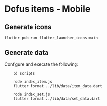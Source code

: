 # Dofus items - Mobile

## Generate icons
```
flutter pub run flutter_launcher_icons:main
```

## Generate data
Configure and execute the following:
```
    cd scripts

    node index_item.js
    flutter format ../lib/data/item_data.dart

    node index_set.js
    flutter format ../lib/data/set_data.dart
```